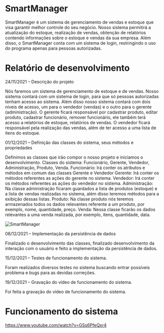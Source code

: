 # SmartManager
SmartManager é um sistema de gerenciamento de vendas e estoque que visa garantir melhor controle do seu negócio. Nosso sistema permitirá a atualização do estoque, realização de vendas, obtenção de relatórios contendo informações sobre o estoque e vendas da sua empresa. Além disso, o SmartManager conta com um sistema de login, restringindo o uso do programa apenas para pessoas autorizadas.

# Relatório de desenvolvimento

24/11/2021 – Descrição do projeto

Nós faremos um sistema de gerenciamento de estoque e de vendas. Nosso sistema contará com um sistema de login, para que só pessoas autorizadas tenham acesso ao sistema. Além disso nosso sistema contará com dois níveis de acesso, um para o vendedor (vendas) e o outro para o gerente (administração). O gerente ficará responsável por cadastrar produto, editar produto, cadastrar funcionário, remover funcionário, ele também terá acesso a relatórios de estoque, relatórios de vendas. O vendedor ficará responsável pela realização das vendas, além de ter acesso a uma lista de itens do estoque.

01/12/2021 – Definição das classes do sistema, seus métodos e propriedades

Definimos as classes que irão compor o nosso projeto e iniciamos o desenvolvimento. Classes do sistema: Funcionário, Gerente, Vendedor, Administração, Produto, Venda. 
Funcionário: Irá conter os atributos e métodos em comum das classes Gerente e Vendedor
Gerente: Irá conter os métodos referentes as ações do gerente no sistema.
Vendedor: Irá conter os métodos referentes as ações do vendedor no sistema.
Administração: Na classe administração ficaram guardados a lista de produtos (estoque) e a lista de vendas realizadas no sistema, além disso teremos métodos para a exibição dessas listas.
Produto: Na classe produto nós teremos armazenados todos os dados relevantes referente a um produto, por exemplo, nome, quantidade, preço.
Venda: Nessa classe ficarão os dados relevantes a uma venda realizada, por exemplo, itens, quantidade, data.


![SmartManager](https://user-images.githubusercontent.com/94657026/146691653-8b31230e-8037-4c34-9ce3-8ac11f5aa8b3.png)


08/12/2021 – Implementação da persistência de dados

Finalizado o desenvolvimento das classes, finalizado desenvolvimento da interação com o usuário e feito a implementação da persistência de dados.

15/12/2021 – Testes de funcionamento do sistema.

Foram realizados diversos testes no sistema buscando entrar possíveis problema e bugs para as devidas correções.

19/12/2021 – Gravação do vídeo de funcionamento do sistema.

Foi feita a gravação do vídeo de funcionamento do sistema.

# Funcionamento do sistema

https://www.youtube.com/watch?v=GSs6PfeQxr4

